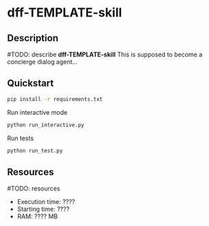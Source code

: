 # dff-TEMPLATE-skill

## Description

#TODO: describe **dff-TEMPLATE-skill** 
This is supposed to become a concierge dialog agent...

## Quickstart

```bash
pip install -r requirements.txt
```
Run interactive mode
```bash
python run_interactive.py
```
Run tests
```bash
python run_test.py
```
## Resources
#TODO: resources
* Execution time: ????
* Starting time: ????
* RAM: ???? MB
